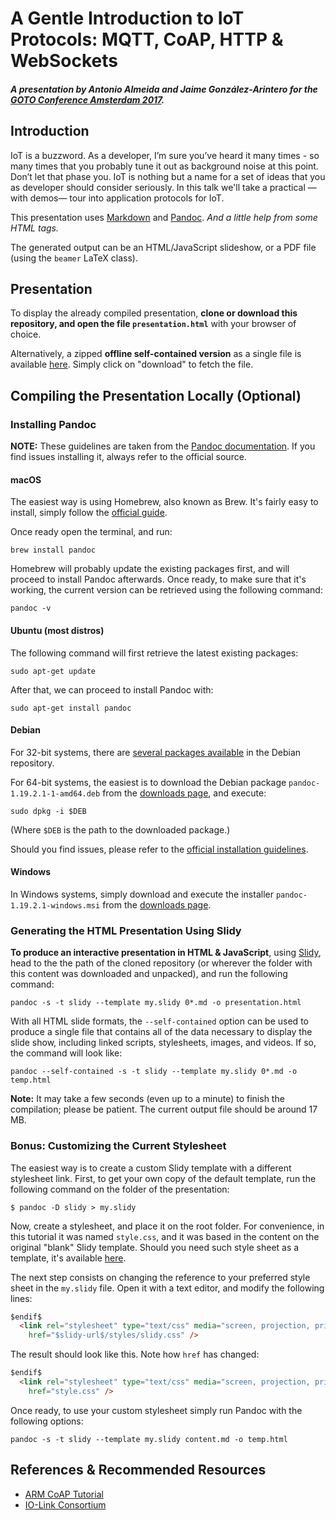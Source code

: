 # A Gentle Introduction to IoT Protocols: MQTT, CoAP, HTTP & WebSockets

#### _A presentation by Antonio Almeida and Jaime González-Arintero for the [GOTO Conference Amsterdam 2017](https://gotoams.nl/2017/sessions/126)._

## Introduction

IoT is a buzzword. As a developer, I’m sure you’ve heard it many times - so many times that you probably tune it out as background noise at this point. Don’t let that phase you. IoT is nothing but a name for a set of ideas that you as developer should consider seriously. In this talk we'll take a practical &mdash;with demos&mdash; tour into application protocols for IoT.

This presentation uses [Markdown](https://en.wikipedia.org/wiki/Markdown) and [Pandoc](http://pandoc.org). _And a little help from some HTML tags._

The generated output can be an HTML/JavaScript slideshow, or a PDF file (using the `beamer` LaTeX class).

## Presentation

To display the already compiled presentation, **clone or download this repository, and open the file `presentation.html`** with your browser of choice.

Alternatively, a zipped **offline self-contained version** as a single file is available [here](https://drive.google.com/open?id=0B8MA2me0e_7lNE1jOEYtOWVNcTg). Simply click on "download" to fetch the file.

## Compiling the Presentation Locally (Optional)

### Installing Pandoc

**NOTE:** These guidelines are taken from the [Pandoc documentation](http://pandoc.org/installing.html). If you find issues installing it, always refer to the official source.

#### macOS

The easiest way is using Homebrew, also known as Brew. It's fairly easy to install, simply follow the [official guide](https://brew.sh).

Once ready open the terminal, and run:

    brew install pandoc

Homebrew will probably update the existing packages first, and will proceed to install Pandoc afterwards. Once ready, to make sure that it's working, the current version can be retrieved using the following command:

    pandoc -v

#### Ubuntu (most distros)

The following command will first retrieve the latest existing packages:

    sudo apt-get update

After that, we can proceed to install Pandoc with:

    sudo apt-get install pandoc

#### Debian

For 32-bit systems, there are [several packages available](https://packages.debian.org/search?keywords=pandoc) in the Debian repository.

For 64-bit systems, the easiest is to download the Debian package `pandoc-1.19.2.1-1-amd64.deb` from the [downloads page](https://github.com/jgm/pandoc/releases/tag/1.19.2.1), and execute:

    sudo dpkg -i $DEB

(Where `$DEB` is the path to the downloaded package.)

Should you find issues, please refer to the [official installation guidelines](http://pandoc.org/installing.html).

#### Windows

In Windows systems, simply download and execute the installer `pandoc-1.19.2.1-windows.msi` from the [downloads page](https://github.com/jgm/pandoc/releases/tag/1.19.2.1).

### Generating the HTML Presentation Using Slidy

**To produce an interactive presentation in HTML & JavaScript**, using [Slidy](https://www.w3.org/Talks/Tools/Slidy2/#(1)), head to the the path of the cloned repository (or wherever the folder with this content was downloaded and unpacked), and run the following command:   

    pandoc -s -t slidy --template my.slidy 0*.md -o presentation.html

With all HTML slide formats, the `--self-contained` option can be used to produce a single file that contains all of the data necessary to display the slide show, including linked scripts, stylesheets, images, and videos. If so, the command will look like:  

    pandoc --self-contained -s -t slidy --template my.slidy 0*.md -o temp.html

**Note:** It may take a few seconds (even up to a minute) to finish the compilation; please be patient. The current output file should be around 17 MB.

### Bonus: Customizing the Current Stylesheet

The easiest way is to create a custom Slidy template with a different stylesheet link. First, to get your own copy of the default template, run the following command on the folder of the presentation:

    $ pandoc -D slidy > my.slidy

Now, create a stylesheet, and place it on the root folder. For convenience, in this tutorial it was named `style.css`, and it was based in the content on the original "blank" Slidy template. Should you need such style sheet as a template, it's available [here](https://www.w3.org/Talks/Tools/Slidy2/styles/slidy.css).

The next step consists on changing the reference to your preferred style sheet in the `my.slidy` file. Open it with a text editor, and modify the following lines: 

```html
$endif$
  <link rel="stylesheet" type="text/css" media="screen, projection, print"
    href="$slidy-url$/styles/slidy.css" />
```

The result should look like this. Note how `href` has changed:

```html
$endif$
  <link rel="stylesheet" type="text/css" media="screen, projection, print"
    href="style.css" />
```

Once ready, to use your custom stylesheet simply run Pandoc with the following options:  
    
    pandoc -s -t slidy --template my.slidy content.md -o temp.html

## References & Recommended Resources 

* [ARM CoAP Tutorial](https://www.slideshare.net/zdshelby/coap-tutorial)
* [IO-Link Consortium](http://www.io-link.com)